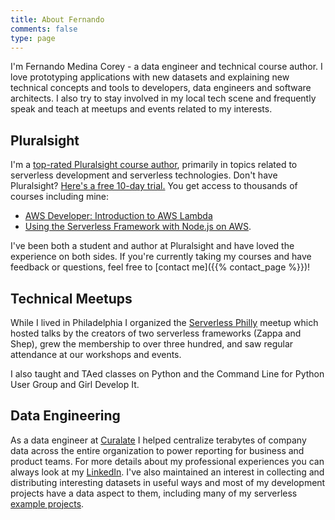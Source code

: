```yaml
---
title: About Fernando
comments: false
type: page
---
```


I'm Fernando Medina Corey - a data engineer and technical course author. I love prototyping applications with new datasets and explaining new technical concepts and tools to developers, data engineers and software architects. I also try to stay involved in my local tech scene and frequently speak and teach at meetups and events related to my interests.

## Pluralsight

I'm a [top-rated Pluralsight course author](https://app.pluralsight.com/profile/author/fernando-medina), primarily in topics related to serverless development and serverless technologies. Don't have Pluralsight? <a href="http://shareasale.com/r.cfm?b=620905&u=1575713&m=53701&urllink=&afftrack=">Here's a free 10-day trial.</a> You get access to thousands of courses including mine:

- [AWS Developer: Introduction to AWS Lambda](https://www.pluralsight.com/courses/aws-developer-introduction-aws-lambda)
- [Using the Serverless Framework with Node.js on AWS](https://www.pluralsight.com/courses/aws-nodejs-serverless-framework-using).

I've been both a student and author at Pluralsight and have loved the experience on both sides. If you're currently taking my courses and have feedback or questions, feel free to [contact me]({{% contact_page %}})!

## Technical Meetups

While I lived in Philadelphia I organized the [Serverless Philly](https://www.meetup.com/ServerlessPHL/) meetup which hosted talks by the creators of two serverless frameworks (Zappa and Shep), grew the membership to over three hundred, and saw regular attendance at our workshops and events.

I also taught and TAed classes on Python and the Command Line for Python User Group and Girl Develop It.

## Data Engineering

As a data engineer at [Curalate](https://www.curalate.com) I helped centralize terabytes of company data across the entire organization to power reporting for business and product teams. For more details about my professional experiences you can always look at my [LinkedIn](https://www.linkedin.com/in/fmc-sea/). I've also maintained an interest in collecting and distributing interesting datasets in useful ways and most of my development projects have a data aspect to them, including many of my serverless [example projects](https://www.serverlessfoo.com/).
